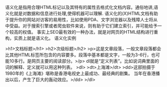语义化是指用合理HTML标记以及其特有的属性去格式化文档内容。通俗地讲,语义化就是对数据和信息进行处理,使得机器可以理解.
语义化的(X)HTML文档有助于提升你的网站对访客的易用性，比如使用PDA、文字浏览器以及残障人士将从中受益。对于搜索引擎或者爬虫软件来说，则有助于它们建立索引，并可能给予一个较高的权值。
事实上SEO最有效的一种办法，就是对网页的HTML结构进行重构，实质上就是语义化。
语义化实例

&gt;h1&gt;文档标题&gt;/h1&gt;
&gt;h2&gt;次级标题&gt;/h2&gt;
&gt;p&gt;这是文章段落，一般文章段落都会比其他HTML标签所包含的内容要多。段落中基本都是文字，一般为3-6行，也可能10多行。是网页主要的阅读部分。&gt;/p&gt;
dl就是“定义列表”。比如说词典里面的词的解释、定义就可以用这种列表。
&gt;dl&gt;
&gt;dt&gt;上海滩&gt;/dt&gt;
&gt;dd&gt;这部拍摄于1980年的《上海滩》堪称是香港电视史上最成功、最经典的剧集。
当年在香港播出以后，产生了巨大的轰动效应。&gt;/dd&gt;
&gt;/dl&gt;
